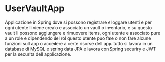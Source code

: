 # UserVaultApp
Applicazione in Spring dove si possono registrare e loggare utenti e per ogni utente li viene creato e associato
un vault o inventario, e su questo vault li possono aggiungere e rimuovere items, ogni utente e associato pure a un role 
e dipendendo del rol questo utente puo fare o non fare alcune funzioni sull app o accedere a certe risorse dell app. tutto si lavora in
un database di MySQL e spring data JPA e lavora con Spring securiry e JWT per la securita dell applicazione.
